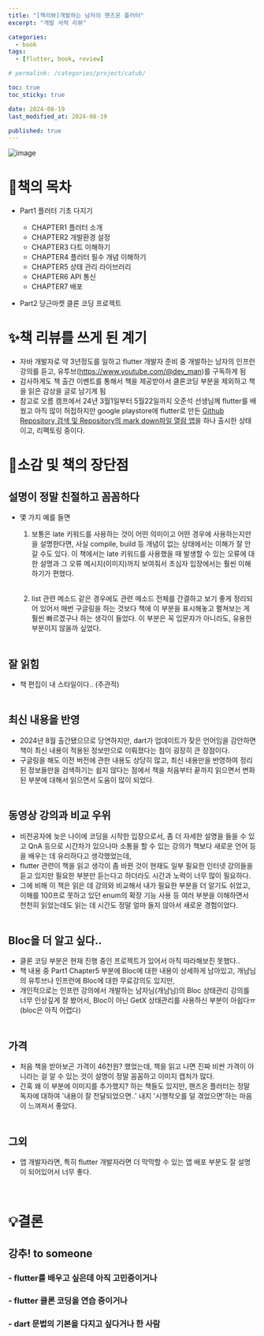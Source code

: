 ```yaml
---
title: "[책리뷰]개발하는 남자의 핸즈온 플러터"
excerpt: "개발 서적 리뷰"

categories:
  - book
tags:
  - [flutter, book, review]

# permalink: /categories/project/catub/

toc: true
toc_sticky: true

date: 2024-08-19
last_modified_at: 2024-08-19

published: true
---
```


![image](https://github.com/user-attachments/assets/5f820f4a-9321-4428-8889-5e3add92daf2)

# 📜책의 목차
- Part1 플러터 기초 다지기
    - CHAPTER1 플러터 소개
    - CHAPTER2 개발환경 설정
    - CHAPTER3 다트 이해하기
    - CHAPTER4 플러터 필수 개념 이해하기
    - CHAPTER5 상태 관리 라이브러리
    - CHAPTER6 API 통신
    - CHAPTER7 배포

- Part2 당근마켓 클론 코딩 프로젝트

# ✨책 리뷰를 쓰게 된 계기
- 자바 개발자로 약 3년정도를 일하고 flutter 개발자 준비 중 개발하는 남자의 인프런 강의를 듣고, 유투브(https://www.youtube.com/@dev_man)를 구독하게 됨
- 감사하게도 책 출간 이벤트를 통해서 책을 제공받아서 클론코딩 부분을 제외하고 책을 읽은 감상을 글로 남기게 됨
- 참고로 오름 캠프에서 24년 3월1일부터 5월22일까지 오준석 선생님께 flutter를 배웠고 아직 많이 허접하지만 google playstore에 flutter로 만든 [Github Repository 검색 및 Repository의 mark down파일 열람 앱](https://play.google.com/store/apps/details?id=com.itbebop.catub&pcampaignid=web_share)을 하나 출시한 상태이고, 리팩토링 중이다.



# 🏅소감 및 책의 장단점
## 설명이 정말 친절하고 꼼꼼하다
  - 몇 가지 예를 들면<br>
    1) 보통은 late 키워드를 사용하는 것이 어떤 의미이고 어떤 경우에 사용하는지만을 설명한다면, 사실 compile, build 등 개념이 없는 상태에서는 이해가 잘 안 갈 수도 있다. 이 책에서는 late 키워드를 사용했을 때 발생할 수 있는 오류에 대한 설명과 그 오류 메시지(이미지)까지 보여줘서 초심자 입장에서는 훨씬 이해하기가 편했다. 
    <br><br>

    2) list 관련 메소드 같은 경우에도 관련 메소드 전체를 간결하고 보기 좋게 정리되어 있어서 매번 구글링을 하는 것보다 책에 이 부분을 표시해놓고 펼쳐보는 게 훨씬 빠르겠구나 하는 생각이 들었다. 이 부분은 꼭 입문자가 아니라도, 유용한 부분이지 않을까 싶었다.
    <br><br>

## 잘 읽힘
  - 책 편집이 내 스타일이다.. (주관적)<br><br>

## 최신 내용을 반영
  - 2024년 8월 출간됐으므로 당연하지만, dart가 업데이트가 잦은 언어임을 감안하면 책이 최신 내용이 적용된 정보만으로 이뤄졌다는 점이 굉장히 큰 장점이다. 
  - 구글링을 해도 이전 버전에 관한 내용도 상당히 많고, 최신 내용만을 반영하여 정리된 정보들만을 검색하기는 쉽지 않다는 점에서 책을 처음부터 끝까지 읽으면서 변화된 부분에 대해서 읽으면서 도움이 많이 되었다.
<br><br>

## 동영상 강의과 비교 우위
  - 비전공자에 늦은 나이에 코딩을 시작한 입장으로서, 좀 더 자세한 설명을 들을 수 있고 QnA 등으로 시간차가 있으나마 소통을 할 수 있는 강의가 책보다 새로운 언어 등을 배우는 데 유리하다고 생각했었는데,
  - flutter 관련이  책을 읽고 생각이 좀 바뀐 것이 현재도 일부 필요한 인터넷 강의들을 듣고 있지만 필요한 부분만 듣는다고 하더라도 시간과 노력이 너무 많이 필요하다. 
  - 그에 비해 이 책은 읽은 데 강의와 비교해서 내가 필요한 부분을 더 알기도 쉬었고, 이해를 100프로 못하고 있던 enum의 확장 기능 사용 등 여러 부분을 이해하면서 천천히 읽었는데도 읽는 데 시간도 정말 얼마 들지 않아서 새로운 경험이었다.
<br><br>

## Bloc을 더 알고 싶다..
  - 클론 코딩 부분은 현재 진행 중인 프로젝트가 있어서 아직 따라해보진 못했다.. 
  - 책 내용 중 Part1 Chapter5 부분에 Bloc에 대한 내용이 상세하게 남아있고, 개남님의 유투브나 인프런에 Bloc에 대한 무료강의도 있지만,
  - 개인적으로는 인프런 강의에서 개발하는 남자님(개남님)의 Bloc 상태관리 강의를 너무 인상깊게 잘 봤어서, Bloc이 아닌 GetX 상태관리를 사용하신 부분이 아쉽다ㅠ(bloc은 아직 어렵다)
<br><br>

## 가격
  - 처음 책을 받아보곤 가격이 46천원? 했었는데, 책을 읽고 나면 진짜 비싼 가격이 아니라는 걸 알 수 있는 것이
설명이 정말 꼼꼼하고 이미지 캡처가 많다. 
  - 간혹 왜 이 부분에 이미지를 추가했지? 하는 책들도 있지만, 핸즈온 플러터는 정말 독자에 대하여 '내용이 잘 전달되었으면..' 내지 '시행착오를 덜 겪었으면'하는 마음이 느껴져서 좋았다.
<br><br>

## 그외
  - 앱 개발자라면, 특히 flutter 개발자라면 더 막막할 수 있는 앱 배포 부분도 잘 설명이 되어있어서 너무 좋다.
<br>

# 💡결론

## 강추! to someone

### - flutter를 배우고 싶은데 아직 고민중이거나 

### - flutter 클론 코딩을 연습 중이거나 

### - dart 문법의 기본을 다지고 싶다거나 한 사람
  
  


